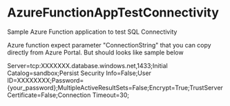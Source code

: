 # AzureFunctionAppTestConnectivity
Sample Azure Function application to test SQL Connectivity

Azure function expect parameter "ConnectionString" that you can copy directly from Azure Portal. But should looks like sample below

Server=tcp:XXXXXXX.database.windows.net,1433;Initial Catalog=sandbox;Persist Security Info=False;User ID=XXXXXXXX;Password={your_password};MultipleActiveResultSets=False;Encrypt=True;TrustServerCertificate=False;Connection Timeout=30;
